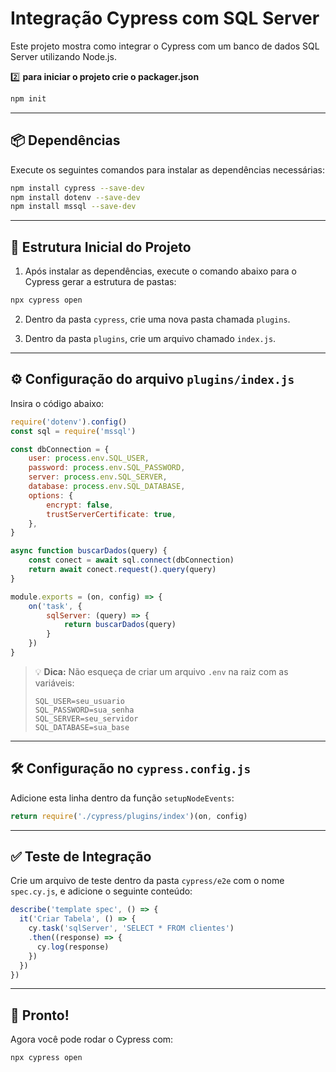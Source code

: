 
# Integração Cypress com SQL Server

Este projeto mostra como integrar o Cypress com um banco de dados SQL Server utilizando Node.js.

2️⃣ **para iniciar o projeto crie o packager.json**

```bash
npm init
```
---

## 📦 Dependências

Execute os seguintes comandos para instalar as dependências necessárias:

```bash
npm install cypress --save-dev
npm install dotenv --save-dev
npm install mssql --save-dev
```

---

## 📁 Estrutura Inicial do Projeto

1. Após instalar as dependências, execute o comando abaixo para o Cypress gerar a estrutura de pastas:

```bash
npx cypress open
```

2. Dentro da pasta `cypress`, crie uma nova pasta chamada `plugins`.

3. Dentro da pasta `plugins`, crie um arquivo chamado `index.js`.

---

## ⚙️ Configuração do arquivo `plugins/index.js`

Insira o código abaixo:

```javascript
require('dotenv').config()
const sql = require('mssql')

const dbConnection = {
    user: process.env.SQL_USER,
    password: process.env.SQL_PASSWORD,
    server: process.env.SQL_SERVER,
    database: process.env.SQL_DATABASE,
    options: {
        encrypt: false,
        trustServerCertificate: true,
    },
}

async function buscarDados(query) {
    const conect = await sql.connect(dbConnection)
    return await conect.request().query(query)
}

module.exports = (on, config) => {
    on('task', {
        sqlServer: (query) => {
            return buscarDados(query)
        }
    })
}
```

> 💡 **Dica:** Não esqueça de criar um arquivo `.env` na raiz com as variáveis:
>
> ```env
> SQL_USER=seu_usuario
> SQL_PASSWORD=sua_senha
> SQL_SERVER=seu_servidor
> SQL_DATABASE=sua_base
> ```

---

## 🛠️ Configuração no `cypress.config.js`

Adicione esta linha dentro da função `setupNodeEvents`:

```javascript
return require('./cypress/plugins/index')(on, config)
```

---

## ✅ Teste de Integração

Crie um arquivo de teste dentro da pasta `cypress/e2e` com o nome `spec.cy.js`, e adicione o seguinte conteúdo:

```javascript
describe('template spec', () => {
  it('Criar Tabela', () => {
    cy.task('sqlServer', 'SELECT * FROM clientes')
    .then((response) => {
      cy.log(response)
    })
  })
})
```

---

## 🚀 Pronto!

Agora você pode rodar o Cypress com:

```bash
npx cypress open
```
